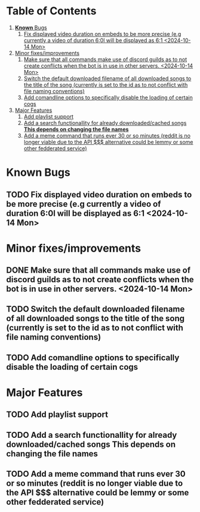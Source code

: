 
# Table of Contents

1.  [**Known** Bugs](#org7680ebe)
    1.  [Fix displayed video duration on embeds to be more precise (e.g currently a video of duration 6:0l will be displayed as 6:1 <span class="timestamp-wrapper"><span class="timestamp">&lt;2024-10-14 Mon&gt;</span></span>](#orgd51f398)
2.  [Minor fixes/improvements](#orgf919e2d)
    1.  [Make sure that all commands make use of discord guilds as to not create conflicts when the bot is in use in other servers. <span class="timestamp-wrapper"><span class="timestamp">&lt;2024-10-14 Mon&gt;</span></span>](#org0f0340f)
    2.  [Switch the default downloaded filename of all downloaded songs to the title of the song (currently is set to the id as to not conflict with file naming conventions)](#org091a245)
    3.  [Add comandline options to specifically disable the loading of certain cogs](#orgfaa8589)
3.  [Major Features](#org614607f)
    1.  [Add playlist support](#orga0f3476)
    2.  [Add a search functionallity for already downloaded/cached songs **This depends on changing the file names**](#org2699dd6)
    3.  [Add a meme command that runs ever 30 or so minutes (reddit is no longer viable due to the API $$$ alternative could be lemmy or some other fedderated service)](#org61a7b98)



<a id="org7680ebe"></a>

# **Known** Bugs


<a id="orgd51f398"></a>

## TODO Fix displayed video duration on embeds to be more precise (e.g currently a video of duration 6:0l will be displayed as 6:1 <span class="timestamp-wrapper"><span class="timestamp">&lt;2024-10-14 Mon&gt;</span></span>


<a id="orgf919e2d"></a>

# Minor fixes/improvements


<a id="org0f0340f"></a>

## DONE Make sure that all commands make use of discord guilds as to not create conflicts when the bot is in use in other servers. <span class="timestamp-wrapper"><span class="timestamp">&lt;2024-10-14 Mon&gt;</span></span>


<a id="org091a245"></a>

## TODO Switch the default downloaded filename of all downloaded songs to the title of the song (currently is set to the id as to not conflict with file naming conventions)


<a id="orgfaa8589"></a>

## TODO Add comandline options to specifically disable the loading of certain cogs


<a id="org614607f"></a>

# Major Features


<a id="orga0f3476"></a>

## TODO Add playlist support


<a id="org2699dd6"></a>

## TODO Add a search functionallity for already downloaded/cached songs **This depends on changing the file names**


<a id="org61a7b98"></a>

## TODO Add a meme command that runs ever 30 or so minutes (reddit is no longer viable due to the API $$$ alternative could be lemmy or some other fedderated service)

